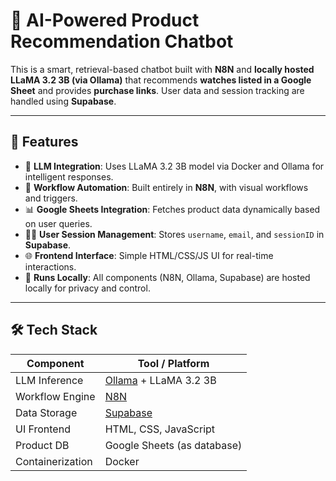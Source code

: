 # 🧠 AI-Powered Product Recommendation Chatbot

This is a smart, retrieval-based chatbot built with **N8N** and **locally hosted LLaMA 3.2 3B (via Ollama)** that recommends **watches listed in a Google Sheet** and provides **purchase links**. User data and session tracking are handled using **Supabase**.

---

## 🚀 Features

- 🧩 **LLM Integration**: Uses LLaMA 3.2 3B model via Docker and Ollama for intelligent responses.
- 🔁 **Workflow Automation**: Built entirely in **N8N**, with visual workflows and triggers.
- 📊 **Google Sheets Integration**: Fetches product data dynamically based on user queries.
- 🧑‍💼 **User Session Management**: Stores `username`, `email`, and `sessionID` in **Supabase**.
- 🌐 **Frontend Interface**: Simple HTML/CSS/JS UI for real-time interactions.
- 🔐 **Runs Locally**: All components (N8N, Ollama, Supabase) are hosted locally for privacy and control.

---

## 🛠️ Tech Stack

| Component     | Tool / Platform              |
|---------------|------------------------------|
| LLM Inference | [Ollama](https://ollama.com/) + LLaMA 3.2 3B |
| Workflow Engine | [N8N](https://n8n.io/)      |
| Data Storage  | [Supabase](https://supabase.io/) |
| UI Frontend   | HTML, CSS, JavaScript        |
| Product DB    | Google Sheets (as database)  |
| Containerization | Docker                    |


